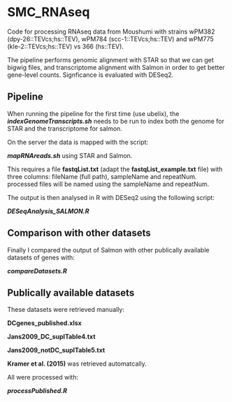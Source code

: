 # SMC_RNAseq

Code for processing RNAseq data from Moushumi with strains wPM382 (dpy-26::TEVcs;hs::TEV), wPM784 (scc-1::TEVcs;hs::TEV) and wPM775 (kle-2::TEVcs;hs::TEV) vs 366 (hs::TEV).

The pipeline performs genomic alignment with STAR so that we can get bigwig files, and transcriptome alignment with Salmon in order to get better gene-level counts. Signficance is evaluated with DESeq2.

## Pipeline

When running the pipeline for the first time (use ubelix), the _**indexGenomeTranscripts.sh**_ needs to be run to index both the genome for STAR and the transcriptome for salmon.

On the server the data is mapped with the script:

_**mapRNAreads.sh**_ using STAR and Salmon. 

This requires a file **fastqList.txt** (adapt the **fastqList_example.txt** file) with three columns: fileName (full path), sampleName and repeatNum. processed files will be named using the sampleName and repeatNum.

The output is then analysed in R with DESeq2 using the following script:

**_DESeqAnalysis_SALMON.R_**



## Comparison with other datasets

Finally I compared the output of Salmon with other publically available datasets of genes with:

_**compareDatasets.R**_



## Publically available datasets

These datasets were retrieved manually:

**DCgenes_published.xlsx** 

**Jans2009_DC_suplTable4.txt**

**Jans2009_notDC_suplTable5.txt** 

**Kramer et al. (2015)** was retrieved automatcally.

All were processed with:

_**processPublished.R**_
